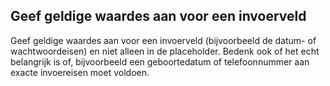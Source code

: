 <!-- @license CC0-1.0 -->

## Geef geldige waardes aan voor een invoerveld

Geef geldige waardes aan voor een invoerveld (bijvoorbeeld de datum- of wachtwoordeisen) en niet alleen in de placeholder.
Bedenk ook of het echt belangrijk is of, bijvoorbeeld een geboortedatum of telefoonnummer aan exacte invoereisen moet voldoen.
